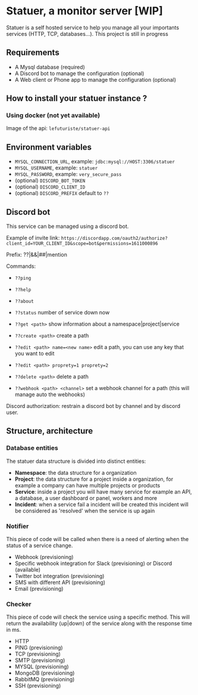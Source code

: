# Statuer, a monitor server [WIP]

Statuer is a self hosted service to help you manage all your importants services (HTTP, TCP, databases...).
This project is still in progress

## Requirements

- A Mysql database (required)
- A Discord bot to manage the configuration (optional)
- A Web client or Phone app to manage the configuration (optional)

## How to install your statuer instance ?

### Using docker (not yet available)

Image of the api: `lefuturiste/statuer-api`

## Environment variables

- `MYSQL_CONNECTION_URL`, example: `jdbc:mysql://HOST:3306/statuer`
- `MYSQL_USERNAME`, example: `statuer`
- `MYSQL_PASSWORD`, example: `very_secure_pass`
- (optional) `DISCORD_BOT_TOKEN`
- (optional) `DISCORD_CLIENT_ID`
- (optional) `DISCORD_PREFIX` default to `??`

## Discord bot

This service can be managed using a discord bot.

Example of invite link: `https://discordapp.com/oauth2/authorize?client_id=YOUR_CLIENT_ID&scope=bot&permissions=1611000896`

Prefix: ??|&&|##|mention

Commands:

- `??ping`

- `??help`

- `??about`

- `??status` number of service down now

- `??get <path>` show information about a namespace|project|service

- `??create <path>` create a path

- `??edit <path> name=<new name>` edit a path, you can use any key that you want to edit

- `??edit <path> proprety=1 proprety=2`

- `??delete <path>` delete a path

- `??webhook <path> <channel>` set a webhook channel for a path (this will manage auto the webhooks)

Discord authorization: restrain a discord bot by channel and by discord user.

## Structure, architecture

### Database entities

The statuer data structure is divided into distinct entities:

- **Namespace**: the data structure for a organization
- **Project**: the data structure for a project inside a organization, for example a company can have multiple projects or products
- **Service**: inside a project you will have many service for example an API, a database, a user dashboard or panel, workers and more
- **Incident**: when a service fail a incident will be created this incident will be considered as 'resolved' when the service is up again

### Notifier

This piece of code will be called when there is a need of alerting when the status of a service change.

- Webhook (previsioning)
- Specific webhook integration for Slack (previsioning) or Discord (available) 
- Twitter bot integration (previsioning)
- SMS with different API (previsioning)
- Email (previsioning)

### Checker

This piece of code will check the service using a specific method.
This will return the availability (up|down) of the service along with the response time in ms.

- HTTP
- PING (previsioning)
- TCP (previsioning)
- SMTP (previsioning)
- MYSQL (previsioning)
- MongoDB (previsioning)
- RabbitMQ (previsioning)
- SSH (previsioning)